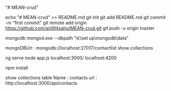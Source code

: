 "# MEAN-crud" 

echo "# MEAN-crud" >> README.md
git init
git add README.md
git commit -m "first commit"
git remote add origin https://github.com/anil94sahu/MEAN-crud.git
git push -u origin master


mongodb
mongod.exe --dbpath "d:\set up\mongodb\data" 

mongoDBUrl : mongodb://localhost:27017/contactlist
show collections


ng serve 
node app.js
localhost:3000/
localhost:4200

npm install

show collections
table Name : contacts
url : http://localhost:3000/api/contacts
